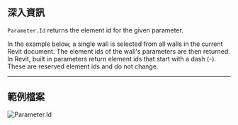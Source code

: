 ## 深入資訊
`Parameter.Id` returns the element id for the given parameter.

In the example below, a single wall is selected from all walls in the current Revit document. The element ids of the wall's parameters are then returned. In Revit, built in parameters return element ids that start with a dash (-). These are reserved element ids and do not change.
___
## 範例檔案

![Parameter.Id](./Revit.Elements.Parameter.Id_img.jpg)
